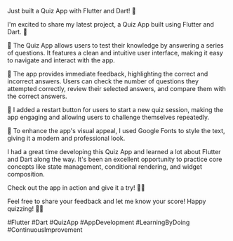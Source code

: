  Just built a Quiz App with Flutter and Dart! 🚀

I'm excited to share my latest project, a Quiz App built using Flutter and Dart. 🎉

🔹 The Quiz App allows users to test their knowledge by answering a series of questions. It features a clean and intuitive user interface, making it easy to navigate and interact with the app.

🔹 The app provides immediate feedback, highlighting the correct and incorrect answers. Users can check the number of questions they attempted correctly, review their selected answers, and compare them with the correct answers.

🔹 I added a restart button for users to start a new quiz session, making the app engaging and allowing users to challenge themselves repeatedly.

🔹 To enhance the app's visual appeal, I used Google Fonts to style the text, giving it a modern and professional look.

I had a great time developing this Quiz App and learned a lot about Flutter and Dart along the way. It's been an excellent opportunity to practice core concepts like state management, conditional rendering, and widget composition.

Check out the app in action and give it a try! 📱💡


Feel free to share your feedback and let me know your score! Happy quizzing! 🎯📝

#Flutter #Dart #QuizApp #AppDevelopment #LearningByDoing #ContinuousImprovement


